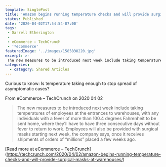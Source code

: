 ```yaml
---
template: SinglePost
title: 'Amazon begins running temperature checks and will provide surgical masks at warehouses'
status: Published
date: '2020-04-02T17:54:54-07:00'
tags:
 - Darrell Etherington
 - 
 - eCommerce – TechCrunch
 - '*ecommerce'
featuredImage: '../images/1585838220.jpg'
excerpt: >-
 The new measures to be introduced next week include taking temperatures of employees at the entrances to warehouses, with any individuals with a fever of more than 100.4 degrees Fahrenheit to be sent home, where they’ll have to have three consecutive days without fever to return to work. Employees will also be provided with surgical masks starting next week, the company says, once it receives shipments of orders of “millions” placed a few weeks ago.
categories:
  - category: Shared Articles
---
```

Curious to know: Is temperature taking enough to stop spread of asymptomatic cases?

From eCommerce – TechCrunch on 2020 04 02
> The new measures to be introduced next week include taking temperatures of employees at the entrances to warehouses, with any individuals with a fever of more than 100.4 degrees Fahrenheit to be sent home, where they’ll have to have three consecutive days without fever to return to work. Employees will also be provided with surgical masks starting next week, the company says, once it receives shipments of orders of “millions” placed a few weeks ago.

[Read more at eCommerce – TechCrunch] (https://techcrunch.com/2020/04/02/amazon-begins-running-temperature-checks-and-will-provide-surgical-masks-at-warehouses/)